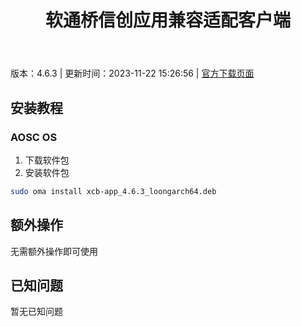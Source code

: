 ﻿---
id: 1889
title: 软通桥信创应用兼容适配客户端
toc: true
weight: 1889
---

版本：4.6.3 | 更新时间：2023-11-22 15:26:56 | [官方下载页面](http://app.loongapps.cn/#/detail/1889)

## 安装教程 

### AOSC OS 

1. 下载软件包
2. 安装软件包

```bash
sudo oma install xcb-app_4.6.3_loongarch64.deb
```

## 额外操作

无需额外操作即可使用

## 已知问题

暂无已知问题

